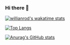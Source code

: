 ### Hi there 👋

<!--
**herbnspice/herbnspice** is a ✨ _special_ ✨ repository because its `README.md` (this file) appears on your GitHub profile.

Here are some ideas to get you started:

- 🔭 I’m currently working on ...
- 🌱 I’m currently learning ...
- 👯 I’m looking to collaborate on ...
- 🤔 I’m looking for help with ...
- 💬 Ask me about ...
- 📫 How to reach me: ...
- 😄 Pronouns: ...
- ⚡ Fun fact: ...
-->
[![willianrod's wakatime stats](https://github-readme-stats.vercel.app/api/wakatime?username=herbnspice)](https://github.com/anuraghazra/github-readme-stats)

[![Top Langs](https://github-readme-stats.vercel.app/api/top-langs/?username=herbnspice)](https://github.com/anuraghazra/github-readme-stats)

[![Anurag's GitHub stats](https://github-readme-stats.vercel.app/api?username=herbnspice)](https://github.com/anuraghazra/github-readme-stats)
